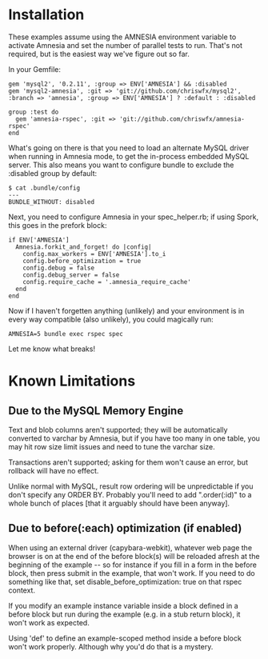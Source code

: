 # Installation

These examples assume using the AMNESIA environment variable to activate Amnesia and set the number of parallel tests to run. That's not required, but is the easiest way we've figure out so far.

In your Gemfile:

    gem 'mysql2', '0.2.11', :group => ENV['AMNESIA'] && :disabled
    gem 'mysql2-amnesia', :git => 'git://github.com/chriswfx/mysql2', :branch => 'amnesia', :group => ENV['AMNESIA'] ? :default : :disabled
    
    group :test do
      gem 'amnesia-rspec', :git => 'git://github.com/chriswfx/amnesia-rspec'
    end

What's going on there is that you need to load an alternate MySQL driver when running in Amnesia mode, to get the in-process embedded MySQL server. This also means you want to configure bundle to exclude the :disabled group by default:

    $ cat .bundle/config 
    ---
    BUNDLE_WITHOUT: disabled

Next, you need to configure Amnesia in your spec_helper.rb; if using Spork, this goes in the prefork block:

    if ENV['AMNESIA']
      Amnesia.forkit_and_forget! do |config|
        config.max_workers = ENV['AMNESIA'].to_i
        config.before_optimization = true
        config.debug = false
        config.debug_server = false
        config.require_cache = '.amnesia_require_cache'
      end
    end

Now if I haven't forgetten anything (unlikely) and your environment is in every way compatible (also unlikely), you could magically run:

    AMNESIA=5 bundle exec rspec spec

Let me know what breaks!

# Known Limitations

## Due to the MySQL Memory Engine

Text and blob columns aren't supported; they will be automatically converted to varchar by Amnesia, but if you have too many in one table, you may hit row size limit issues and need to tune the varchar size.

Transactions aren't supported; asking for them won't cause an error, but rollback will have no effect.

Unlike normal with MySQL, result row ordering will be unpredictable if you don't specify any ORDER BY. Probably you'll need to add ".order(:id)" to a whole bunch of places [that it arguably should have been anyway].

## Due to before(:each) optimization (if enabled)

When using an external driver (capybara-webkit), whatever web page the browser is on at the end of the before block(s) will be reloaded afresh at the beginning of the example -- so for instance if you fill in a form in the before block, then press submit in the example, that won't work. If you need to do something like that, set disable_before_optimization: true on that rspec context. 

If you modify an example instance variable inside a block defined in a before block but run during the example (e.g. in a stub return block), it won't work as expected.

Using 'def' to define an example-scoped method inside a before block won't work properly. Although why you'd do that is a mystery.

